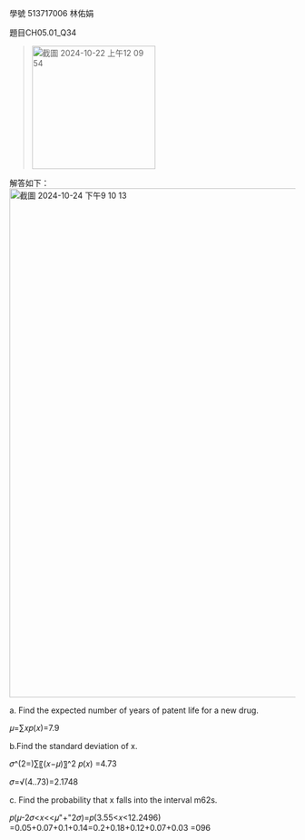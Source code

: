 學號 513717006 林佑娟

題目CH05.01_Q34
><img width="217" alt="截圖 2024-10-22 上午12 09 54" src="https://github.com/user-attachments/assets/827c9c47-d4eb-4f7b-9c4e-465e38b1821e">

解答如下：
<img width="897" alt="截圖 2024-10-24 下午9 10 13" src="https://github.com/user-attachments/assets/cca0d171-ff95-45a8-8ca7-14b3a13f13b1">

a. Find the expected number of years of patent life for a new drug.

  𝜇=∑𝑥𝑝(𝑥)=7.9

b.Find the standard deviation of x.

  𝜎^(2=)∑〖(𝑥−𝜇)〗^2 𝑝(𝑥) =4.73

  𝜎=√(4..73)=2.1748
  
c. Find the probability that x falls into the interval
m62s.

𝑝(𝜇-2𝜎<𝑥<<𝜇"+"2𝜎)=𝑝(3.55<𝑥<12.2496)
=0.05+0.07+0.1+0.14=0.2+0.18+0.12+0.07+0.03
=096


